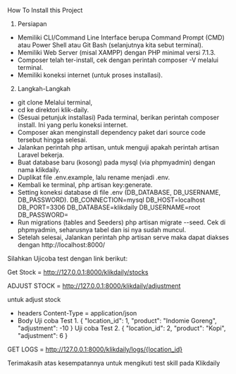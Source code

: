 How To Install this Project
1. Persiapan
- Memiliki CLI/Command Line Interface berupa Command Prompt (CMD) atau Power Shell atau Git Bash (selanjutnya kita sebut terminal).
- Memiliki Web Server (misal XAMPP) dengan PHP minimal versi 7.1.3.
- Composer telah ter-install, cek dengan perintah composer -V melalui terminal.
- Memiliki koneksi internet (untuk proses installasi).

2. Langkah-Langkah
- git clone Melalui terminal,
- cd ke direktori klik-daily.
- (Sesuai petunjuk installasi) Pada terminal, berikan perintah composer install. Ini yang perlu koneksi internet.
- Composer akan menginstall dependency paket dari source code tersebut hingga selesai.
- Jalankan perintah php artisan, untuk menguji apakah perintah artisan Laravel bekerja.
- Buat database baru (kosong) pada mysql (via phpmyadmin) dengan nama klikdaily.
- Duplikat file .env.example, lalu rename menjadi .env.
- Kembali ke terminal, php artisan key:generate.
- Setting koneksi database di file .env (DB_DATABASE, DB_USERNAME, DB_PASSWORD).
	DB_CONNECTION=mysql
	DB_HOST=localhost
	DB_PORT=3306
	DB_DATABASE=klikdaily
	DB_USERNAME=root
	DB_PASSWORD=
- Run migrations (tables and Seeders) php artisan migrate --seed. Cek di phpmyadmin, seharusnya tabel dan isi nya sudah muncul.
- Setelah selesai, Jalankan perintah php artisan serve maka dapat diakses dengan http://localhost:8000/
 

Silahkan Ujicoba test dengan link berikut:

Get Stock = http://127.0.0.1:8000/klikdaily/stocks

ADJUST STOCK = http://127.0.0.1:8000/klikdaily/adjustment

untuk adjust stock
- headers 
Content-Type = application/json
- Body
	Uji coba Test 1.
		{
		"location_id": 1,
		"product": "Indomie Goreng",
		"adjustment": -10
		}
	Uji coba Test 2.
		{
		"location_id": 2,
		"product": "Kopi",
		"adjustment": 6
		}

GET LOGS = http://127.0.0.1:8000/klikdaily/logs/{location_id}




Terimakasih atas kesempatannya untuk mengikuti test skill pada Klikdaily